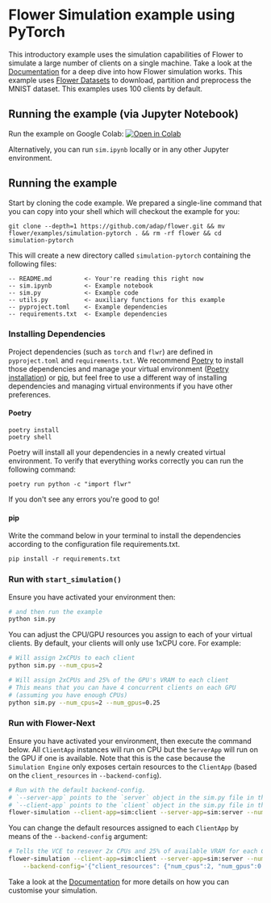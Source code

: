 # Flower Simulation example using PyTorch

This introductory example uses the simulation capabilities of Flower to simulate a large number of clients on a single machine. Take a look at the [Documentation](https://flower.ai/docs/framework/how-to-run-simulations.html) for a deep dive into how Flower simulation works. This example uses [Flower Datasets](https://flower.ai/docs/datasets/) to download, partition and preprocess the MNIST dataset. This examples uses 100 clients by default.

## Running the example (via Jupyter Notebook)

Run the example on Google Colab: [![Open in Colab](https://colab.research.google.com/assets/colab-badge.svg)](https://colab.research.google.com/github/adap/flower/blob/main/examples/simulation-pytorch/sim.ipynb)

Alternatively, you can run `sim.ipynb` locally or in any other Jupyter environment.

## Running the example

Start by cloning the code example. We prepared a single-line command that you can copy into your shell which will checkout the example for you:

```shell
git clone --depth=1 https://github.com/adap/flower.git && mv flower/examples/simulation-pytorch . && rm -rf flower && cd simulation-pytorch
```

This will create a new directory called `simulation-pytorch` containing the following files:

```
-- README.md         <- Your're reading this right now
-- sim.ipynb         <- Example notebook
-- sim.py            <- Example code
-- utils.py          <- auxiliary functions for this example
-- pyproject.toml    <- Example dependencies
-- requirements.txt  <- Example dependencies
```

### Installing Dependencies

Project dependencies (such as `torch` and `flwr`) are defined in `pyproject.toml` and `requirements.txt`. We recommend [Poetry](https://python-poetry.org/docs/) to install those dependencies and manage your virtual environment ([Poetry installation](https://python-poetry.org/docs/#installation)) or [pip](https://pip.pypa.io/en/latest/development/), but feel free to use a different way of installing dependencies and managing virtual environments if you have other preferences.

#### Poetry

```shell
poetry install
poetry shell
```

Poetry will install all your dependencies in a newly created virtual environment. To verify that everything works correctly you can run the following command:

```shell
poetry run python -c "import flwr"
```

If you don't see any errors you're good to go!

#### pip

Write the command below in your terminal to install the dependencies according to the configuration file requirements.txt.

```shell
pip install -r requirements.txt
```

### Run with `start_simulation()`

Ensure you have activated your environment then:

```bash
# and then run the example
python sim.py
```

You can adjust the CPU/GPU resources you assign to each of your virtual clients. By default, your clients will only use 1xCPU core. For example:

```bash
# Will assign 2xCPUs to each client
python sim.py --num_cpus=2

# Will assign 2xCPUs and 25% of the GPU's VRAM to each client
# This means that you can have 4 concurrent clients on each GPU
# (assuming you have enough CPUs)
python sim.py --num_cpus=2 --num_gpus=0.25
```

### Run with Flower-Next

Ensure you have activated your environment, then execute the command below. All `ClientApp` instances will run on CPU but the `ServerApp` will run on the GPU if one is available. Note that this is the case because the `Simulation Engine` only exposes certain resources to the `ClientApp` (based on the `client_resources` in `--backend-config`).

```bash
# Run with the default backend-config.
# `--server-app` points to the `server` object in the sim.py file in this example.
# `--client-app` points to the `client` object in the sim.py file in this example.
flower-simulation --client-app=sim:client --server-app=sim:server --num-supernodes=100
```

You can change the default resources assigned to each `ClientApp` by means of the `--backend-config` argument:

```bash
# Tells the VCE to resever 2x CPUs and 25% of available VRAM for each ClientApp
flower-simulation --client-app=sim:client --server-app=sim:server --num-supernodes=100 \
    --backend-config='{"client_resources": {"num_cpus":2, "num_gpus":0.25}}'
```

Take a look at the [Documentation](https://flower.ai/docs/framework/how-to-run-simulations.html) for more details on how you can customise your simulation.
